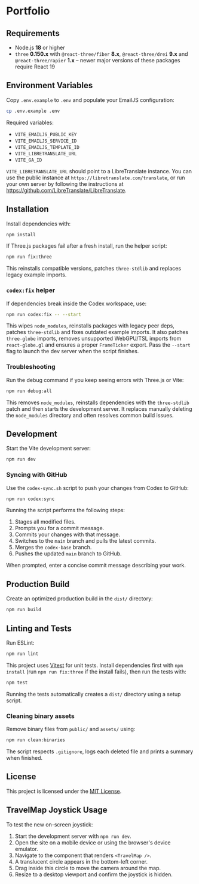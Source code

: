 # Portfolio

## Requirements

* Node.js **18** or higher
* `three` **0.150.x** with `@react-three/fiber` **8.x**, `@react-three/drei` **9.x**
  and `@react-three/rapier` **1.x** – newer major versions of these
  packages require React 19

## Environment Variables

Copy `.env.example` to `.env` and populate your EmailJS configuration:

```bash
cp .env.example .env
```

Required variables:

- `VITE_EMAILJS_PUBLIC_KEY`
- `VITE_EMAILJS_SERVICE_ID`
- `VITE_EMAILJS_TEMPLATE_ID`
- `VITE_LIBRETRANSLATE_URL`
- `VITE_GA_ID`

`VITE_LIBRETRANSLATE_URL` should point to a LibreTranslate instance. You can
use the public instance at `https://libretranslate.com/translate`, or run your
own server by following the instructions at
<https://github.com/LibreTranslate/LibreTranslate>.

## Installation

Install dependencies with:

```bash
npm install
```

If Three.js packages fail after a fresh install, run the helper script:

```bash
npm run fix:three
```
This reinstalls compatible versions, patches `three-stdlib` and replaces legacy example imports.

### `codex:fix` helper

If dependencies break inside the Codex workspace, use:

```bash
npm run codex:fix -- --start
```
This wipes `node_modules`, reinstalls packages with legacy peer deps, patches `three-stdlib` and fixes outdated example imports.
It also patches `three-globe` imports, removes unsupported WebGPU/TSL imports from `react-globe.gl` and ensures a proper `FrameTicker` export. Pass the `--start` flag to launch the dev server when the script finishes.

### Troubleshooting

Run the debug command if you keep seeing errors with Three.js or Vite:

```bash
npm run debug:all
```
This removes `node_modules`, reinstalls dependencies with the `three-stdlib` patch and then starts the development server. It replaces manually deleting the `node_modules` directory and often resolves common build issues.

## Development

Start the Vite development server:

```bash
npm run dev
```

### Syncing with GitHub

Use the `codex-sync.sh` script to push your changes from Codex to GitHub:

```bash
npm run codex:sync
```

Running the script performs the following steps:

1. Stages all modified files.
2. Prompts you for a commit message.
3. Commits your changes with that message.
4. Switches to the `main` branch and pulls the latest commits.
5. Merges the `codex-base` branch.
6. Pushes the updated `main` branch to GitHub.

When prompted, enter a concise commit message describing your work.

## Production Build

Create an optimized production build in the `dist/` directory:

```bash
npm run build
```

## Linting and Tests

Run ESLint:

```bash
npm run lint
```

This project uses [Vitest](https://vitest.dev/) for unit tests. Install dependencies first with `npm install` (run `npm run fix:three` if the install fails), then run the tests with:

```bash
npm test
```
Running the tests automatically creates a `dist/` directory using a setup script.

### Cleaning binary assets

Remove binary files from `public/` and `assets/` using:

```bash
npm run clean:binaries
```
The script respects `.gitignore`, logs each deleted file and prints a summary when finished.

## License

This project is licensed under the [MIT License](LICENSE).

## TravelMap Joystick Usage

To test the new on-screen joystick:

1. Start the development server with `npm run dev`.
2. Open the site on a mobile device or using the browser's device emulator.
3. Navigate to the component that renders `<TravelMap />`.
4. A translucent circle appears in the bottom-left corner.
5. Drag inside this circle to move the camera around the map.
6. Resize to a desktop viewport and confirm the joystick is hidden.

